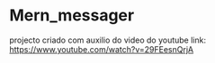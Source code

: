 # Mern_messager
projecto criado com auxilio do video do youtube link: https://www.youtube.com/watch?v=29FEesnQrjA
